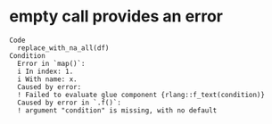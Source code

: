 # empty call provides an error

    Code
      replace_with_na_all(df)
    Condition
      Error in `map()`:
      i In index: 1.
      i With name: x.
      Caused by error:
      ! Failed to evaluate glue component {rlang::f_text(condition)}
      Caused by error in `.f()`:
      ! argument "condition" is missing, with no default

